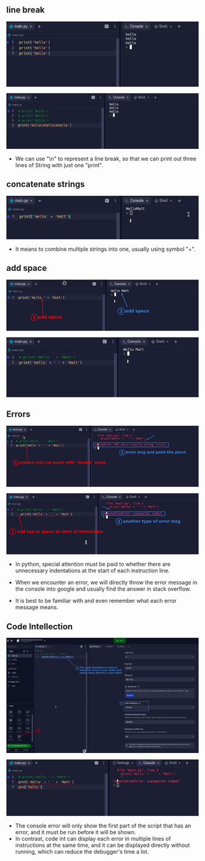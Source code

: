 ## **line break**

![Alt 3 hello](pic/01.jpg)

![Alt \n](pic/02.jpg)

- We can use "\n" to represent a line break, so that we can print out three lines of String with just one "print".

## **concatenate strings**

![Alt +](pic/03.jpg)

- It means to combine multiple strings into one, usually using symbol "+".

## **add space**

![Alt add space](pic/04.jpg)

![Alt add space 2](pic/05.jpg)

## **Errors**

![Alt SyntaxError](pic/06.jpg)

![Alt IndentationError](pic/07.jpg)

- In python, special attention must be paid to whether there are unnecessary indentations at the start of each instruction line.

- When we encounter an error, we will directly throw the error message in the console into google and usually find the answer in stack overflow.
- It is best to be familiar with and even remember what each error message means.

## **Code Intellection**

![Alt code int](pic/08.jpg)

![Alt compare code int and console error](pic/09.jpg)

- The console error will only show the first part of the script that has an error, and it must be run before it will be shown.
- In contrast, code int can display each error in multiple lines of instructions at the same time, and it can be displayed directly without running, which can reduce the debugger's time a lot.
